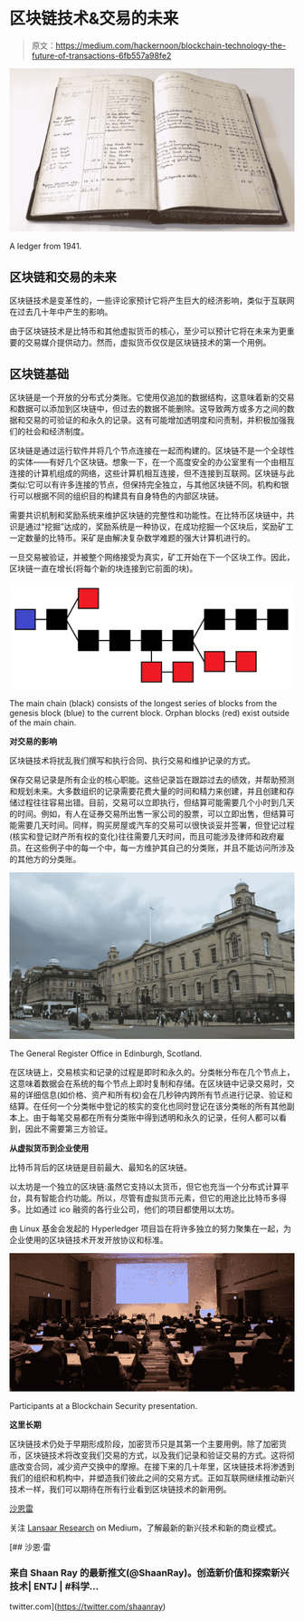 # 区块链技术&交易的未来

> 原文：<https://medium.com/hackernoon/blockchain-technology-the-future-of-transactions-6fb557a98fe2>

![](img/3b72b9cf883707c2435cca2eba894f9f.png)

A ledger from 1941.

## **区块链和交易的未来**

区块链技术是变革性的，一些评论家预计它将产生巨大的经济影响，类似于互联网在过去几十年中产生的影响。

由于区块链技术是比特币和其他虚拟货币的核心，至少可以预计它将在未来为更重要的交易媒介提供动力。然而，虚拟货币仅仅是区块链技术的第一个用例。

## **区块链基础**

区块链是一个开放的分布式分类账。它使用仅追加的数据结构，这意味着新的交易和数据可以添加到区块链中，但过去的数据不能删除。这导致两方或多方之间的数据和交易的可验证的和永久的记录。这有可能增加透明度和问责制，并积极加强我们的社会和经济制度。

区块链是通过运行软件并将几个节点连接在一起而构建的。区块链不是一个全球性的实体——有好几个区块链。想象一下，在一个高度安全的办公室里有一个由相互连接的计算机组成的网络，这些计算机相互连接，但不连接到互联网。区块链与此类似:它可以有许多连接的节点，但保持完全独立，与其他区块链不同。机构和银行可以根据不同的组织目的构建具有自身特色的内部区块链。

需要共识机制和奖励系统来维护区块链的完整性和功能性。在比特币区块链中，共识是通过“挖掘”达成的，奖励系统是一种协议，在成功挖掘一个区块后，奖励矿工一定数量的比特币。采矿是由解决复杂数学难题的强大计算机进行的。

一旦交易被验证，并被整个网络接受为真实，矿工开始在下一个区块工作。因此，区块链一直在增长(将每个新的块连接到它前面的块)。

![](img/7f2e96fe972a632d85c2f169ab0ae7ae.png)

The main chain (black) consists of the longest series of blocks from the genesis block (blue) to the current block. Orphan blocks (red) exist outside of the main chain.

**对交易的影响**

区块链技术将扰乱我们撰写和执行合同、执行交易和维护记录的方式。

保存交易记录是所有企业的核心职能。这些记录旨在跟踪过去的绩效，并帮助预测和规划未来。大多数组织的记录需要花费大量的时间和精力来创建，并且创建和存储过程往往容易出错。目前，交易可以立即执行，但结算可能需要几个小时到几天的时间。例如，有人在证券交易所出售一家公司的股票，可以立即出售，但结算可能需要几天时间。同样，购买房屋或汽车的交易可以很快谈妥并签署，但登记过程(核实和登记财产所有权的变化)往往需要几天时间，而且可能涉及律师和政府雇员。在这些例子中的每一个中，每一方维护其自己的分类账，并且不能访问所涉及的其他方的分类账。

![](img/43b01ee53460d854632599f3116281ec.png)

The General Register Office in Edinburgh, Scotland.

在区块链上，交易核实和记录的过程是即时和永久的。分类帐分布在几个节点上，这意味着数据会在系统的每个节点上即时复制和存储。在区块链中记录交易时，交易的详细信息(如价格、资产和所有权)会在几秒钟内跨所有节点进行记录、验证和结算。在任何一个分类帐中登记的核实的变化也同时登记在该分类帐的所有其他副本上。由于每笔交易都在所有分类账中得到透明和永久的记录，任何人都可以看到，因此不需要第三方验证。

**从虚拟货币到企业使用**

比特币背后的区块链是目前最大、最知名的区块链。

以太坊是一个独立的区块链:虽然它支持以太货币，但它也充当一个分布式计算平台，具有智能合约功能。所以，尽管有虚拟货币元素，但它的用途比比特币多得多。比如通过 ico 融资的各行业公司，他们的项目都使用以太坊。

由 Linux 基金会发起的 Hyperledger 项目旨在将许多独立的努力聚集在一起，为企业使用的区块链技术开发开放协议和标准。

![](img/ce5b1bc57545d7aaf2caacd2ac73140c.png)

Participants at a Blockchain Security presentation.

**这里长期**

区块链技术仍处于早期形成阶段，加密货币只是其第一个主要用例。除了加密货币，区块链技术将改变我们交易的方式，以及我们记录和验证交易的方式。这将彻底改变合同，减少资产交换中的摩擦。在接下来的几十年里，区块链技术将渗透到我们的组织和机构中，并塑造我们彼此之间的交易方式。正如互联网继续推动新兴技术一样，我们可以期待在所有行业看到区块链技术的新用例。

[沙恩雷](http://www.shaanray.com/)

关注 [Lansaar Research](https://medium.com/lansaar) on Medium，了解最新的新兴技术和新的商业模式。

[](https://twitter.com/shaanray) [## 沙恩·雷

### 来自 Shaan Ray 的最新推文(@ShaanRay)。创造新价值和探索新兴技术| ENTJ | #科学…

twitter.com](https://twitter.com/shaanray)